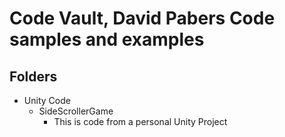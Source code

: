 # Code Vault, David Pabers Code samples and examples

## Folders
* Unity Code
  * SideScrollerGame
    * This is code from a personal Unity Project